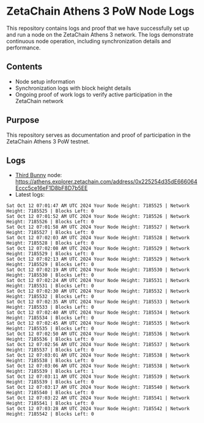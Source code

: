 # ZetaChain Athens 3 PoW Node Logs
This repository contains logs and proof that we have successfully set up and run a node on the ZetaChain Athens 3 network. The logs demonstrate continuous node operation, including synchronization details and performance.

## Contents
- Node setup information
- Synchronization logs with block height details
- Ongoing proof of work logs to verify active participation in the ZetaChain network

## Purpose
This repository serves as documentation and proof of participation in the ZetaChain Athens 3 PoW testnet.

## Logs

- [Third Bunny](https://thirdbunny.xyz/) node: https://athens.explorer.zetachain.com/address/0x225254d35dE666064Eccc5ce16eF1D8bF8D7b5EE
- Latest logs:
```
Sat Oct 12 07:01:47 AM UTC 2024 Your Node Height: 7185525 | Network Height: 7185525 | Blocks Left: 0
Sat Oct 12 07:01:52 AM UTC 2024 Your Node Height: 7185526 | Network Height: 7185526 | Blocks Left: 0
Sat Oct 12 07:01:58 AM UTC 2024 Your Node Height: 7185527 | Network Height: 7185527 | Blocks Left: 0
Sat Oct 12 07:02:03 AM UTC 2024 Your Node Height: 7185528 | Network Height: 7185528 | Blocks Left: 0
Sat Oct 12 07:02:08 AM UTC 2024 Your Node Height: 7185529 | Network Height: 7185529 | Blocks Left: 0
Sat Oct 12 07:02:13 AM UTC 2024 Your Node Height: 7185529 | Network Height: 7185529 | Blocks Left: 0
Sat Oct 12 07:02:19 AM UTC 2024 Your Node Height: 7185530 | Network Height: 7185530 | Blocks Left: 0
Sat Oct 12 07:02:24 AM UTC 2024 Your Node Height: 7185531 | Network Height: 7185531 | Blocks Left: 0
Sat Oct 12 07:02:30 AM UTC 2024 Your Node Height: 7185532 | Network Height: 7185532 | Blocks Left: 0
Sat Oct 12 07:02:35 AM UTC 2024 Your Node Height: 7185533 | Network Height: 7185533 | Blocks Left: 0
Sat Oct 12 07:02:40 AM UTC 2024 Your Node Height: 7185534 | Network Height: 7185534 | Blocks Left: 0
Sat Oct 12 07:02:45 AM UTC 2024 Your Node Height: 7185535 | Network Height: 7185535 | Blocks Left: 0
Sat Oct 12 07:02:50 AM UTC 2024 Your Node Height: 7185536 | Network Height: 7185536 | Blocks Left: 0
Sat Oct 12 07:02:56 AM UTC 2024 Your Node Height: 7185537 | Network Height: 7185537 | Blocks Left: 0
Sat Oct 12 07:03:01 AM UTC 2024 Your Node Height: 7185538 | Network Height: 7185538 | Blocks Left: 0
Sat Oct 12 07:03:06 AM UTC 2024 Your Node Height: 7185538 | Network Height: 7185539 | Blocks Left: 1
Sat Oct 12 07:03:11 AM UTC 2024 Your Node Height: 7185539 | Network Height: 7185539 | Blocks Left: 0
Sat Oct 12 07:03:17 AM UTC 2024 Your Node Height: 7185540 | Network Height: 7185540 | Blocks Left: 0
Sat Oct 12 07:03:22 AM UTC 2024 Your Node Height: 7185541 | Network Height: 7185541 | Blocks Left: 0
Sat Oct 12 07:03:28 AM UTC 2024 Your Node Height: 7185542 | Network Height: 7185542 | Blocks Left: 0
```

